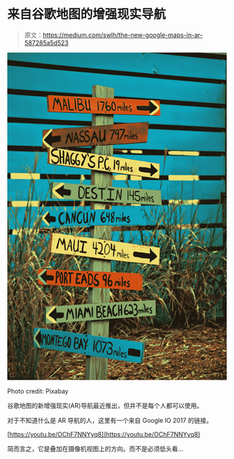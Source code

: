 # 来自谷歌地图的增强现实导航

> 原文：<https://medium.com/swlh/the-new-google-maps-in-ar-587285a5d523>

![](img/fb7ba06fbcb9ff99234b05d60a6894b3.png)

Photo credit: Pixabay

谷歌地图的新增强现实(AR)导航最近推出，但并不是每个人都可以使用。

对于不知道什么是 AR 导航的人，这里有一个来自 Google IO 2017 的链接。

[https://youtu.be/OChF7NNYyq8](https://youtu.be/OChF7NNYyq8)

简而言之，它是叠加在摄像机视图上的方向。而不是必须低头看…